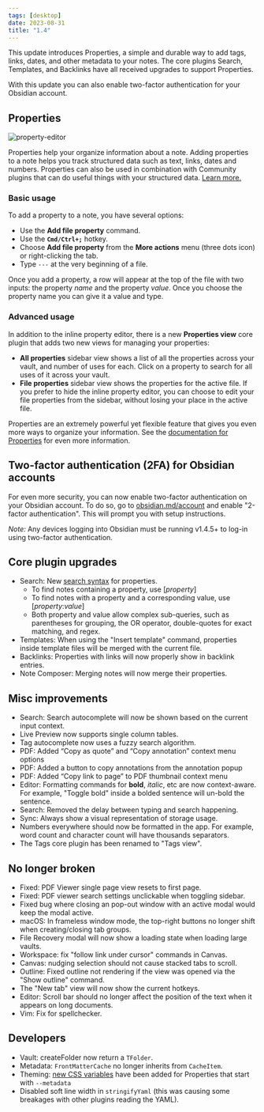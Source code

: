 ```yaml
---
tags: [desktop]
date: 2023-08-31
title: "1.4"
---
```


This update introduces Properties, a simple and durable way to add tags, links, dates, and other metadata to your notes. The core plugins Search, Templates, and Backlinks have all received upgrades to support Properties.

With this update you can also enable two-factor authentication for your Obsidian account.

## Properties

<img alt="property-editor" src="https://github.com/obsidianmd/obsidian-api/assets/693981/aea72173-5663-459d-83de-6ff888f6bdd5">

Properties help your organize information about a note. Adding properties to a note helps you track structured data such as text, links, dates and numbers. Properties can also be used in combination with Community plugins that can do useful things with your structured data. [Learn more.](https://help.obsidian.md/Editing+and+formatting/Properties)

### Basic usage

To add a property to a note, you have several options:

- Use the **Add file property** command.
- Use the **`Cmd/Ctrl+;`** hotkey.
- Choose **Add file property** from the **More actions** menu (three dots icon) or right-clicking the tab.
- Type `---` at the very beginning of a file.

Once you add a property, a row will appear at the top of the file with two inputs: the property _name_ and the property _value_. Once you choose the property name you can give it a value and type.

### Advanced usage

In addition to the inline property editor, there is a new **Properties view** core plugin that adds two new views for managing your properties:

- **All properties** sidebar view shows a list of all the properties across your vault, and number of uses for each. Click on a property to search for all uses of it across your vault.
- **File properties**  sidebar view shows the properties for the active file. If you prefer to hide the inline property editor, you can choose to edit your file properties from the sidebar, without losing your place in the active file.

Properties are an extremely powerful yet flexible feature that gives you even more ways to organize your information. See the [documentation for Properties](https://help.obsidian.md/Editing+and+formatting/Properties) for even more information.

## Two-factor authentication (2FA) for Obsidian accounts

For even more security, you can now enable two-factor authentication on your Obsidian account. To do so, go to [obsidian.md/account](https://obsidian.md/account) and enable "2-factor authentication". This will prompt you with setup instructions.

_Note:_ Any devices logging into Obsidian must be running v1.4.5+ to log-in using two-factor authentication.

## Core plugin upgrades

- Search: New [search syntax](https://help.obsidian.md/Plugins/Search#Search+properties) for properties.
	- To find notes containing a property, use [_property_]
	- To find notes with a property and a corresponding value, use [_property_:_value_]
	- Both property and value allow complex sub-queries, such as parentheses for grouping, the OR operator, double-quotes for exact matching, and regex.
- Templates: When using the "Insert template" command, properties inside template files will be merged with the current file.
- Backlinks: Properties with links will now properly show in backlink entries.
- Note Composer: Merging notes will now merge their properties.

## Misc improvements

- Search: Search autocomplete will now be shown based on the current input context.
- Live Preview now supports single column tables.
- Tag autocomplete now uses a fuzzy search algorithm.
- PDF: Added “Copy as quote” and “Copy annotation” context menu options
- PDF: Added a button to copy annotations from the annotation popup
- PDF: Added “Copy link to page” to PDF thumbnail context menu
- Editor: Formatting commands for **bold**, *italic*, etc are now context-aware. For example, "Toggle bold" inside a bolded sentence will un-bold the sentence.
- Search: Removed the delay between typing and search happening.
- Sync: Always show a visual representation of storage usage.
- Numbers everywhere should now be formatted in the app. For example, word count and character count will have thousands separators.
- The Tags core plugin has been renamed to "Tags view".

## No longer broken

- Fixed: PDF Viewer single page view resets to first page.
- Fixed: PDF viewer search settings unclickable when toggling sidebar.
- Fixed bug where closing an pop-out window with an active modal would keep the modal active.
- macOS: In frameless window mode, the top-right buttons no longer shift when creating/closing tab groups.
- File Recovery modal will now show a loading state when loading large vaults.
- Workspace: fix "follow link under cursor" commands in Canvas.
- Canvas: nudging selection should not cause stacked tabs to scroll.
- Outline: Fixed outline not rendering if the view was opened via the "Show outline" command.
- The "New tab" view will now show the current hotkeys.
- Editor: Scroll bar should no longer affect the position of the text when it appears on long documents.
- Vim: Fix for spellchecker.

## Developers

- Vault: createFolder now return a `TFolder`.
- Metadata: `FrontMatterCache` no longer inherits from `CacheItem`.
- Theming: [new CSS variables](https://docs.obsidian.md/Reference/CSS+variables/Editor/Properties) have been added for Properties that start with `--metadata`
- Disabled soft line width in `stringifyYaml` (this was causing some breakages with other plugins reading the YAML).
